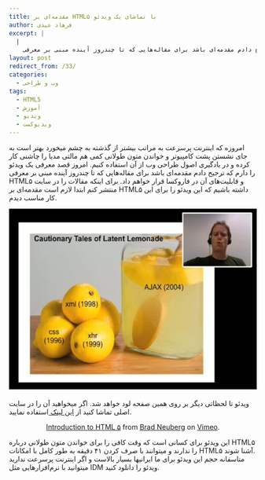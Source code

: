 ```yaml
---
title: مقدمه‌ای بر HTML۵ با تماشای یک ویدئو
author: فرهاد عیدی
excerpt: |
  |
    امروز قصد معرفی یک ویدئو را دارم که ترجیح دادم مقدمه‌ای باشد برای مقاله‌هایی که تا چندروز آینده مبنی بر معرفی HTML۵ و قابلیت‌های آن در فاروکسا قرار خواهم داد. برای اینکه مقالات را در سایت منتشر کنم ابتدا لازم است مقدمه‌ای بر HTML۵ داشته باشیم که این ویدئو را برای این کار مناسب دیدم.
layout: post
redirect_from: /33/
categories:
  - وب و طراحی
tags:
  - HTML5
  - آموزش
  - ویدیو
  - ویدیوکست
---
```

امروزه که اینترنت پرسرعت به مراتب بیشتر از گذشته به چشم میخورد بهتر است به جای نشستن پشت کامپیوتر و خواندن متون طولانی کمی هم مالتی مدیا را چاشنی کار کرده و در یادگیری اصول طراحی وب از آن استفاده کنیم. امروز قصد معرفی یک ویدئو را دارم که ترجیح دادم مقدمه‌ای باشد برای مقاله‌هایی که تا چندروز آینده مبنی بر معرفی HTML۵ و قابلیت‌های آن در فاروکسا قرار خواهم داد. برای اینکه مقالات را در سایت منتشر کنم ابتدا لازم است مقدمه‌ای بر HTML۵ داشته باشیم که این ویدئو را برای این کار مناسب دیدم.

<img alt="مقدمه ای بر HTML5" src="/asset/legacy/Introduction-to-HTML5.jpg" class="mt-image-center" style="text-align: center; display: block; margin: 0pt auto 20px;" width="550" height="368" />

<!-- more -->

  
ویدئو تا لحظاتی دیگر بر روی همین صفحه لود خواهد شد. اگر میخواهید آن را در سایت اصلی تماشا کنید از [این لینک ][1]استفاده نمایید. 

<div align="center">
  <p>
    <a href="http://vimeo.com/6691519">Introduction to HTML ۵</a> from <a href="http://vimeo.com/user1005914">Brad Neuberg</a> on <a href="http://vimeo.com/">Vimeo</a>.
  </p>
</div>

این ویدئو برای کسانی است که وقت کافی را برای خواندن متون طولانی درباره HTML۵ را ندارند و میتوانند با صرف کردن ۴۱ دقیقه به طور کامل با امکانات HTML۵ آشنا شوند.  
متاسفانه حجم این ویدئو برای ما ایرانیها بسیار بالاست و اگر اینترنت پرسرعت ندارید میتوانید با نرم‌افزارهایی مثل IDM ویدئو را دانلود کنید.

 [1]: http://vimeo.com/6691519